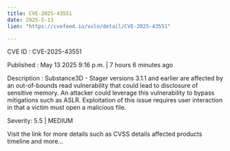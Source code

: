 ```yaml
---
title: CVE-2025-43551
date: 2025-5-13
lien: "https://cvefeed.io/vuln/detail/CVE-2025-43551"

---
```


CVE ID : CVE-2025-43551

Published :  May 13
2025
9:16 p.m. | 7 hours
6 minutes ago

Description : Substance3D - Stager versions 3.1.1 and earlier are affected by an out-of-bounds read vulnerability that could lead to disclosure of sensitive memory. An attacker could leverage this vulnerability to bypass mitigations such as ASLR. Exploitation of this issue requires user interaction in that a victim must open a malicious file.

Severity: 5.5 | MEDIUM

Visit the link for more details
such as CVSS details
affected products
timeline
and more...
